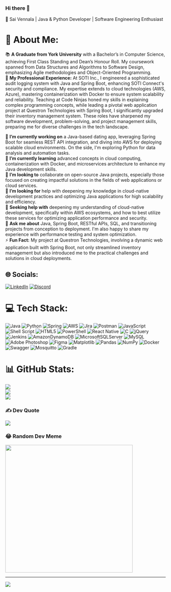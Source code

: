 ### Hi there 👋
🌟 Sai Vennala | Java & Python Developer | Software Engineering Enthusiast

# 💫 About Me:

📚 **A Graduate from York University** with a Bachelor’s in Computer Science, achieving First Class Standing and Dean’s Honour Roll. My coursework spanned from Data Structures and Algorithms to Software Design, emphasizing Agile methodologies and Object-Oriented Programming.<br>
💼 **My Professional Experience:** At SOTI Inc., I engineered a sophisticated audit logging system with Java and Spring Boot, enhancing SOTI Connect's security and compliance. My expertise extends to cloud technologies (AWS, Azure), mastering containerization with Docker to ensure system scalability and reliability. Teaching at Code Ninjas honed my skills in explaining complex programming concepts, while leading a pivotal web application project at Questron Technologies with Spring Boot, I significantly upgraded their inventory management system. These roles have sharpened my software development, problem-solving, and project management skills, preparing me for diverse challenges in the tech landscape. 

🔭 **I’m currently working on** a Java-based dating app, leveraging Spring Boot for seamless REST API integration, and diving into AWS for deploying scalable cloud environments. On the side, I'm exploring Python for data analysis and automation tasks.<br>🌱 **I’m currently learning** advanced concepts in cloud computing, containerization with Docker, and microservices architecture to enhance my Java development skills.<br>👯 **I’m looking to** collaborate on open-source Java projects, especially those focused on creating impactful solutions in the fields of web applications or cloud services.<br>🤔 **I’m looking for** help with deepening my knowledge in cloud-native development practices and optimizing Java applications for high scalability and efficiency.<br>🤝 **Seeking help with** deepening my understanding of cloud-native development, specifically within AWS ecosystems, and how to best utilize these services for optimizing application performance and security.<br>💬 **Ask me about** Java, Spring Boot, RESTful APIs, SQL, and transitioning projects from conception to deployment. I'm also happy to share my experience with performance testing and system optimization.<br>⚡ **Fun Fact:** My project at Questron Technologies, involving a dynamic web application built with Spring Boot, not only streamlined inventory management but also introduced me to the practical challenges and solutions in cloud deployments.



## 🌐 Socials:
[![LinkedIn](https://img.shields.io/badge/LinkedIn-%230077B5.svg?logo=linkedin&logoColor=white)](https://linkedin.com/in/sai-vennala) [![Discord](https://img.shields.io/badge/Discord-%237289DA.svg?logo=discord&logoColor=white)](https://discord.gg/pghKmMUZ) 

# 💻 Tech Stack:
![Java](https://img.shields.io/badge/java-%23ED8B00.svg?style=for-the-badge&logo=openjdk&logoColor=white) ![Python](https://img.shields.io/badge/python-3670A0?style=for-the-badge&logo=python&logoColor=ffdd54) ![Spring](https://img.shields.io/badge/spring-%236DB33F.svg?style=for-the-badge&logo=spring&logoColor=white) ![AWS](https://img.shields.io/badge/AWS-%23FF9900.svg?style=for-the-badge&logo=amazon-aws&logoColor=white) ![Jira](https://img.shields.io/badge/jira-%230A0FFF.svg?style=for-the-badge&logo=jira&logoColor=white) ![Postman](https://img.shields.io/badge/Postman-FF6C37?style=for-the-badge&logo=postman&logoColor=white) ![JavaScript](https://img.shields.io/badge/javascript-%23323330.svg?style=for-the-badge&logo=javascript&logoColor=%23F7DF1E)  ![Shell Script](https://img.shields.io/badge/shell_script-%23121011.svg?style=for-the-badge&logo=gnu-bash&logoColor=white) ![HTML5](https://img.shields.io/badge/html5-%23E34F26.svg?style=for-the-badge&logo=html5&logoColor=white) ![PowerShell](https://img.shields.io/badge/PowerShell-%235391FE.svg?style=for-the-badge&logo=powershell&logoColor=white) ![React Native](https://img.shields.io/badge/react_native-%2320232a.svg?style=for-the-badge&logo=react&logoColor=%2361DAFB) ![C](https://img.shields.io/badge/c-%2300599C.svg?style=for-the-badge&logo=c&logoColor=white) ![jQuery](https://img.shields.io/badge/jquery-%230769AD.svg?style=for-the-badge&logo=jquery&logoColor=white) ![Jenkins](https://img.shields.io/badge/jenkins-%232C5263.svg?style=for-the-badge&logo=jenkins&logoColor=white) ![AmazonDynamoDB](https://img.shields.io/badge/Amazon%20DynamoDB-4053D6?style=for-the-badge&logo=Amazon%20DynamoDB&logoColor=white) ![MicrosoftSQLServer](https://img.shields.io/badge/Microsoft%20SQL%20Server-CC2927?style=for-the-badge&logo=microsoft%20sql%20server&logoColor=white) ![MySQL](https://img.shields.io/badge/mysql-%2300000f.svg?style=for-the-badge&logo=mysql&logoColor=white) ![Adobe Photoshop](https://img.shields.io/badge/adobe%20photoshop-%2331A8FF.svg?style=for-the-badge&logo=adobe%20photoshop&logoColor=white) ![Figma](https://img.shields.io/badge/figma-%23F24E1E.svg?style=for-the-badge&logo=figma&logoColor=white) ![Matplotlib](https://img.shields.io/badge/Matplotlib-%23ffffff.svg?style=for-the-badge&logo=Matplotlib&logoColor=black) ![Pandas](https://img.shields.io/badge/pandas-%23150458.svg?style=for-the-badge&logo=pandas&logoColor=white) ![NumPy](https://img.shields.io/badge/numpy-%23013243.svg?style=for-the-badge&logo=numpy&logoColor=white) ![Docker](https://img.shields.io/badge/docker-%230db7ed.svg?style=for-the-badge&logo=docker&logoColor=white)  ![Swagger](https://img.shields.io/badge/-Swagger-%23Clojure?style=for-the-badge&logo=swagger&logoColor=white) ![Mosquitto](https://img.shields.io/badge/mosquitto-%233C5280.svg?style=for-the-badge&logo=eclipsemosquitto&logoColor=white) ![Gradle](https://img.shields.io/badge/Gradle-02303A.svg?style=for-the-badge&logo=Gradle&logoColor=white)

# 📊 GitHub Stats:
![](https://github-readme-stats.vercel.app/api?username=vennala-sai&theme=react&hide_border=false&include_all_commits=false&count_private=true)<br/>
![](https://github-readme-streak-stats.herokuapp.com/?user=vennala-sai&theme=react&hide_border=false)<br/>
![](https://github-readme-stats.vercel.app/api/top-langs/?username=vennala-sai&theme=react&hide_border=false&include_all_commits=false&count_private=true&layout=compact)

### ✍️ Dev Quote
![](https://quotes-github-readme.vercel.app/api?type=horizontal&theme=tokyonight)

### 😂 Random Dev Meme
<img src='https://randommeme-five.vercel.app/' style="height: 400px;"/>

---
[![](https://visitcount.itsvg.in/api?id=vennala-sai&icon=1&color=0)](https://visitcount.itsvg.in)

<!-- Proudly created with GPRM ( https://gprm.itsvg.in ) -->
